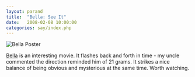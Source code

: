 ```yaml
---
layout: parand
title:  "Bella: See It"
date:   2008-02-08 10:00:00
categories: say/index.php
---
```

![Bella Poster](http://thecia.com.au/reviews/b/images/bella-poster-0.jpg)

[Bella](http://imdb.com/title/tt0482463/) is an interesting movie. It flashes back and forth in time - my uncle commented the direction reminded him of 21 grams. It strikes a nice balance of being obvious and mysterious at the same time. Worth watching.
